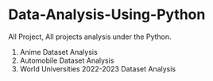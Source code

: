 # Data-Analysis-Using-Python
All Project, All projects analysis under the Python.

1. Anime Dataset Analysis
2. Automobile Dataset Analysis
3. World Universities 2022-2023 Dataset Analysis
